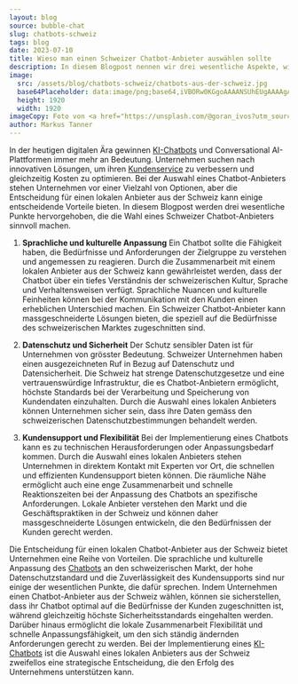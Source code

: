 ```yaml
---
layout: blog
source: bubble-chat
slug: chatbots-schweiz
tags: blog
date: 2023-07-10
title: Wieso man einen Schweizer Chatbot-Anbieter auswählen sollte
description: In diesem Blogpost nennen wir drei wesentliche Aspekte, wieso die Wahl eines Schweizer Chatbot-Anbieters sinnvoll ist.
image:
  src: /assets/blog/chatbots-schweiz/chatbots-aus-der-schweiz.jpg
  base64Placeholder: data:image/png;base64,iVBORw0KGgoAAAANSUhEUgAAAAgAAAAICAIAAABLbSncAAAACXBIWXMAAAsTAAALEwEAmpwYAAAA00lEQVR4nAHIADf/AD0uKUA/RAEAChEQFCkuMioqK2RbV1E/PABfW1xnam8tLDAYGB4VExc8NzhmV1RKOTYAP0JLPj9HZ2htbG9yRkdLWVRUWUhCRTUxAK+5w2pxejxBTEhNV5umr31xcT8rJzkpJwDAyNHz///O2eK1v8uLmKdUPEJMKCg8MjIAT0BClJSbusXQWV1mFhEaSk5ZjY2agIGNADIfIko4OWpiaUxIU5GUp77C1bK4yqCmuQAkFhkpGBwvGxxSQkaKhZGvtsWstsWSmaa8d0ku7jnzzQAAAABJRU5ErkJggg==
  height: 1920
  width: 1920
imageCopy: Foto von <a href="https://unsplash.com/@goran_ivos?utm_source=unsplash&utm_medium=referral&utm_content=creditCopyText">Goran Ivos</a> auf <a href="https://unsplash.com/de/fotos/ly-RWaR0GXI?utm_source=unsplash&utm_medium=referral&utm_content=creditCopyText">Unsplash</a>
author: Markus Tanner
---
```


In der heutigen digitalen Ära gewinnen [KI-Chatbots](/glossar/ki-basierte-chatbots) und Conversational AI-Plattformen immer mehr an Bedeutung. Unternehmen suchen nach innovativen Lösungen, um ihren [Kundenservice](/angebot/chatbots) zu verbessern und gleichzeitig Kosten zu optimieren. Bei der Auswahl eines Chatbot-Anbieters stehen Unternehmen vor einer Vielzahl von Optionen, aber die Entscheidung für einen lokalen Anbieter aus der Schweiz kann einige entscheidende Vorteile bieten. In diesem Blogpost werden drei wesentliche Punkte hervorgehoben, die die Wahl eines Schweizer Chatbot-Anbieters sinnvoll machen.

1. **Sprachliche und kulturelle Anpassung**
   Ein Chatbot sollte die Fähigkeit haben, die Bedürfnisse und Anforderungen der Zielgruppe zu verstehen und angemessen zu reagieren. Durch die Zusammenarbeit mit einem lokalen Anbieter aus der Schweiz kann gewährleistet werden, dass der Chatbot über ein tiefes Verständnis der schweizerischen Kultur, Sprache und Verhaltensweisen verfügt. Sprachliche Nuancen und kulturelle Feinheiten können bei der Kommunikation mit den Kunden einen erheblichen Unterschied machen. Ein Schweizer Chatbot-Anbieter kann massgeschneiderte Lösungen bieten, die speziell auf die Bedürfnisse des schweizerischen Marktes zugeschnitten sind.

2. **Datenschutz und Sicherheit**
   Der Schutz sensibler Daten ist für Unternehmen von grösster Bedeutung. Schweizer Unternehmen haben einen ausgezeichneten Ruf in Bezug auf Datenschutz und Datensicherheit. Die Schweiz hat strenge Datenschutzgesetze und eine vertrauenswürdige Infrastruktur, die es Chatbot-Anbietern ermöglicht, höchste Standards bei der Verarbeitung und Speicherung von Kundendaten einzuhalten. Durch die Auswahl eines lokalen Anbieters können Unternehmen sicher sein, dass ihre Daten gemäss den schweizerischen Datenschutzbestimmungen behandelt werden.

3. **Kundensupport und Flexibilität**
   Bei der Implementierung eines Chatbots kann es zu technischen Herausforderungen oder Anpassungsbedarf kommen. Durch die Auswahl eines lokalen Anbieters stehen Unternehmen in direktem Kontakt mit Experten vor Ort, die schnellen und effizienten Kundensupport bieten können. Die räumliche Nähe ermöglicht auch eine enge Zusammenarbeit und schnelle Reaktionszeiten bei der Anpassung des Chatbots an spezifische Anforderungen. Lokale Anbieter verstehen den Markt und die Geschäftspraktiken in der Schweiz und können daher massgeschneiderte Lösungen entwickeln, die den Bedürfnissen der Kunden gerecht werden.

Die Entscheidung für einen lokalen Chatbot-Anbieter aus der Schweiz bietet Unternehmen eine Reihe von Vorteilen. Die sprachliche und kulturelle Anpassung des [Chatbots](/angebot/chatbots) an den schweizerischen Markt, der hohe Datenschutzstandard und die Zuverlässigkeit des Kundensupports sind nur einige der wesentlichen Punkte, die dafür sprechen. Indem Unternehmen einen Chatbot-Anbieter aus der Schweiz wählen, können sie sicherstellen, dass ihr Chatbot optimal auf die Bedürfnisse der Kunden zugeschnitten ist, während gleichzeitig höchste Sicherheitsstandards eingehalten werden. Darüber hinaus ermöglicht die lokale Zusammenarbeit Flexibilität und schnelle Anpassungsfähigkeit, um den sich ständig ändernden Anforderungen gerecht zu werden. Bei der Implementierung eines [KI-Chatbots](/glossar/ki-basierte-chatbots) ist die Auswahl eines lokalen Anbieters aus der Schweiz zweifellos eine strategische Entscheidung, die den Erfolg des Unternehmens unterstützen kann.
